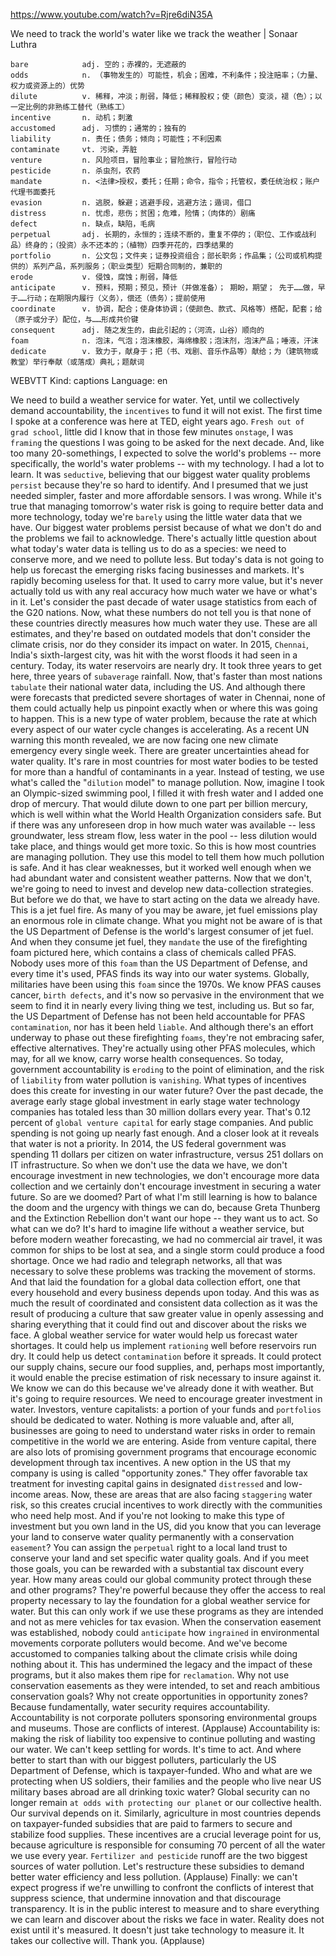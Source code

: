 https://www.youtube.com/watch?v=Rjre6diN35A


We need to track the world's water like we track the weather | Sonaar Luthra 

```
bare            adj. 空的；赤裸的，无遮蔽的
odds            n. （事物发生的）可能性，机会；困难，不利条件；投注赔率；（力量、权力或资源上的）优势
dilute          v. 稀释，冲淡；削弱，降低；稀释股权；使（颜色）变淡，褪（色）；以一定比例的非熟练工替代（熟练工）
incentive       n. 动机；刺激
accustomed      adj. 习惯的；通常的；独有的
liability       n. 责任；债务；倾向；可能性；不利因素
contaminate     vt. 污染，弄脏
venture         n. 风险项目，冒险事业；冒险旅行，冒险行动  
pesticide       n. 杀虫剂，农药    
mandate         n. <法律>授权，委托；任期；命令，指令；托管权，委任统治权；账户代理书面委托  
evasion         n. 逃脱，躲避；逃避手段，逃避方法；遁词，借口  
distress        n. 忧虑，悲伤；贫困；危难，险情；（肉体的）剧痛
defect          n. 缺点，缺陷，毛病
perpetual       adj. 长期的，永恒的；连续不断的，重复不停的；（职位、工作或战利品）终身的；（投资）永不还本的；（植物）四季开花的，四季结果的
portfolio       n. 公文包；文件夹；证券投资组合；部长职务；作品集；（公司或机构提供的）系列产品，系列服务；（职业类型）短期合同制的，兼职的
erode           v. 侵蚀，腐蚀；削弱，降低
anticipate      v. 预料，预期；预见，预计（并做准备）； 期盼，期望； 先于……做，早于……行动；在期限内履行（义务），偿还（债务）；提前使用    
coordinate      v. 协调，配合；使身体协调；（使颜色、款式、风格等）搭配，配套；给 （原子或分子）配位，与……形成共价键
consequent      adj. 随之发生的，由此引起的；（河流，山谷）顺向的    
foam            n. 泡沫，气泡；泡沫橡胶，海绵橡胶；泡沫剂，泡沫产品；唾液，汗沫
dedicate        v. 致力于，献身于；把（书、戏剧、音乐作品等）献给；为（建筑物或教堂）举行奉献（或落成）典礼；题献词  
```

WEBVTT Kind: captions Language: en 

We need to build a weather service for water. Yet, until we collectively demand accountability, the `incentives` to fund it will not exist. The first time I spoke at a conference was here at TED, eight years ago. `Fresh out of grad school`, little did I know that in those few minutes `onstage`, I was `framing` the questions I was going to be asked for the next decade. And, like too many 20-somethings, I expected to solve the world's problems -- more specifically, the world's water problems -- with my technology. I had a lot to learn. It was `seductive`, believing that our biggest water quality problems `persist` because they're so hard to identify. And I presumed that we just needed simpler, faster and more affordable sensors. I was wrong. While it's true that managing tomorrow's water risk is going to require better data and more technology, today we're `barely` using the little water data that we have. Our biggest water problems persist because of what we don't do and the problems we fail to acknowledge. There's actually little question about what today's water data is telling us to do as a species: we need to conserve more, and we need to pollute less. But today's data is not going to help us forecast the emerging risks facing businesses and markets. It's rapidly becoming useless for that. It used to carry more value, but it's never actually told us with any real accuracy how much water we have or what's in it. Let's consider the past decade of water usage statistics from each of the G20 nations. Now, what these numbers do not tell you is that none of these countries directly measures how much water they use. These are all estimates, and they're based on outdated models that don't consider the climate crisis, nor do they consider its impact on water. In 2015, `Chennai`, India's sixth-largest city, was hit with the worst floods it had seen in a century. Today, its water reservoirs are nearly dry. It took three years to get here, three years of `subaverage` rainfall. Now, that's faster than most nations `tabulate` their national water data, including the US. And although there were forecasts that predicted severe shortages of water in Chennai, none of them could actually help us pinpoint exactly when or where this was going to happen. This is a new type of water problem, because the rate at which every aspect of our water cycle changes is accelerating. As a recent UN warning this month revealed, we are now facing one new climate emergency every single week. There are greater uncertainties ahead for water quality. It's rare in most countries for most water bodies to be tested for more than a handful of contaminants in a year. Instead of testing, we use what's called the "`dilution` model" to manage pollution. Now, imagine I took an Olympic-sized swimming pool, I filled it with fresh water and I added one drop of mercury. That would dilute down to one part per billion mercury, which is well within what the World Health Organization considers safe. But if there was any unforeseen drop in how much water was available -- less groundwater, less stream flow, less water in the pool -- less dilution would take place, and things would get more toxic. So this is how most countries are managing pollution. They use this model to tell them how much pollution is safe. And it has clear weaknesses, but it worked well enough when we had abundant water and consistent weather patterns. Now that we don't, we're going to need to invest and develop new data-collection strategies. But before we do that, we have to start acting on the data we already have. This is a jet fuel fire. As many of you may be aware, jet fuel emissions play an enormous role in climate change. What you might not be aware of is that the US Department of Defense is the world's largest consumer of jet fuel. And when they consume jet fuel, they `mandate` the use of the firefighting foam pictured here, which contains a class of chemicals called PFAS. Nobody uses more of this `foam` than the US Department of Defense, and every time it's used, PFAS finds its way into our water systems. Globally, militaries have been using this `foam` since the 1970s. We know PFAS causes cancer, `birth defects`, and it's now so pervasive in the environment that we seem to find it in nearly every living thing we test, including us. But so far, the US Department of Defense has not been held accountable for PFAS `contamination`, nor has it been held `liable`. And although there's an effort underway to phase out these firefighting `foams`, they're not embracing safer, effective alternatives. They're actually using other PFAS molecules, which may, for all we know, carry worse health consequences. So today, government accountability is `eroding` to the point of elimination, and the risk of `liability` from water pollution is `vanishing`. What types of incentives does this create for investing in our water future? Over the past decade, the average early stage global investment in early stage water technology companies has totaled less than 30 million dollars every year. That's 0.12 percent of `global venture capital` for early stage companies. And public spending is not going up nearly fast enough. And a closer look at it reveals that water is not a priority. In 2014, the US federal government was spending 11 dollars per citizen on water infrastructure, versus 251 dollars on IT infrastructure. So when we don't use the data we have, we don't encourage investment in new technologies, we don't encourage more data collection and we certainly don't encourage investment in securing a water future. So are we doomed? Part of what I'm still learning is how to balance the doom and the urgency with things we can do, because Greta Thunberg and the Extinction Rebellion don't want our hope -- they want us to act. So what can we do? It's hard to imagine life without a weather service, but before modern weather forecasting, we had no commercial air travel, it was common for ships to be lost at sea, and a single storm could produce a food shortage. Once we had radio and telegraph networks, all that was necessary to solve these problems was tracking the movement of storms. And that laid the foundation for a global data collection effort, one that every household and every business depends upon today. And this was as much the result of coordinated and consistent data collection as it was the result of producing a culture that saw greater value in openly assessing and sharing everything that it could find out and discover about the risks we face. A global weather service for water would help us forecast water shortages. It could help us implement `rationing` well before reservoirs run dry. It could help us detect `contamination` before it spreads. It could protect our supply chains, secure our food supplies, and, perhaps most importantly, it would enable the precise estimation of risk necessary to insure against it. We know we can do this because we've already done it with weather. But it's going to require resources. We need to encourage greater investment in water. Investors, venture capitalists: a portion of your funds and `portfolios` should be dedicated to water. Nothing is more valuable and, after all, businesses are going to need to understand water risks in order to remain competitive in the world we are entering. Aside from venture capital, there are also lots of promising government programs that encourage economic development through tax incentives. A new option in the US that my company is using is called "opportunity zones." They offer favorable tax treatment for investing capital gains in designated `distressed` and low-income areas. Now, these are areas that are also facing `staggering` water risk, so this creates crucial incentives to work directly with the communities who need help most. And if you're not looking to make this type of investment but you own land in the US, did you know that you can leverage your land to conserve water quality permanently with a conservation `easement`? You can assign the `perpetual` right to a local land trust to conserve your land and set specific water quality goals. And if you meet those goals, you can be rewarded with a substantial tax discount every year. How many areas could our global community protect through these and other programs? They're powerful because they offer the access to real property necessary to lay the foundation for a global weather service for water. But this can only work if we use these programs as they are intended and not as mere vehicles for tax evasion. When the conservation easement was established, nobody could `anticipate` how `ingrained` in environmental movements corporate polluters would become. And we've become accustomed to companies talking about the climate crisis while doing nothing about it. This has undermined the legacy and the impact of these programs, but it also makes them ripe for `reclamation`. Why not use conservation easements as they were intended, to set and reach ambitious conservation goals? Why not create opportunities in opportunity zones? Because fundamentally, water security requires accountability. Accountability is not corporate polluters sponsoring environmental groups and museums. Those are conflicts of interest. (Applause) Accountability is: making the risk of liability too expensive to continue polluting and wasting our water. We can't keep settling for words. It's time to act. And where better to start than with our biggest polluters, particularly the US Department of Defense, which is taxpayer-funded. Who and what are we protecting when US soldiers, their families and the people who live near US military bases abroad are all drinking toxic water? Global security can no longer remain `at odds with protecting our planet` or our collective health. Our survival depends on it. Similarly, agriculture in most countries depends on taxpayer-funded subsidies that are paid to farmers to secure and stabilize food supplies. These incentives are a crucial leverage point for us, because agriculture is responsible for consuming 70 percent of all the water we use every year. `Fertilizer and pesticide` runoff are the two biggest sources of water pollution. Let's restructure these subsidies to demand better water efficiency and less pollution. (Applause) Finally: we can't expect progress if we're unwilling to confront the conflicts of interest that suppress science, that undermine innovation and that discourage transparency. It is in the public interest to measure and to share everything we can learn and discover about the risks we face in water. Reality does not exist until it's measured. It doesn't just take technology to measure it. It takes our collective will. Thank you. (Applause) 